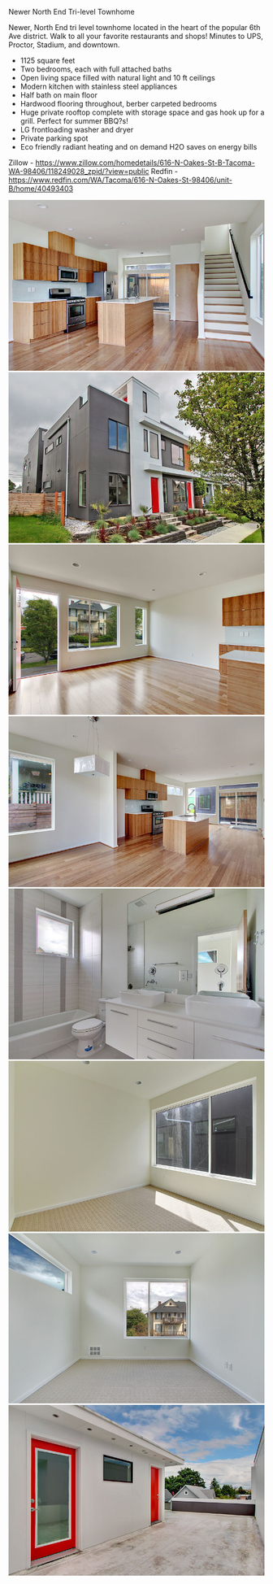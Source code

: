 Newer North End Tri-level Townhome

Newer, North End tri level townhome located in the heart of the popular 6th Ave district.  Walk to all your favorite restaurants and shops!  Minutes to UPS, Proctor, Stadium, and downtown.

* 1125 square feet
* Two bedrooms, each with full attached baths
* Open living space filled with natural light and 10 ft ceilings
* Modern kitchen with stainless steel appliances
* Half bath on main floor
* Hardwood flooring throughout, berber carpeted bedrooms
* Huge private rooftop complete with storage space and gas hook up for a grill. Perfect for summer BBQ?s!
* LG frontloading washer and dryer
* Private parking spot
* Eco friendly radiant heating and on demand H2O saves on energy bills

Zillow - https://www.zillow.com/homedetails/616-N-Oakes-St-B-Tacoma-WA-98406/118249028_zpid/?view=public
Redfin - https://www.redfin.com/WA/Tacoma/616-N-Oakes-St-98406/unit-B/home/40493403

![](img/1.jpg)
![](img/2.jpg)
![](img/3.jpg)
![](img/4.jpg)
![](img/5.jpg)
![](img/6.jpg)
![](img/7.jpg)
![](img/8.jpg)
